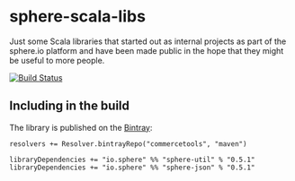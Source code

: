 sphere-scala-libs
=================

Just some Scala libraries that started out as internal projects as part of the sphere.io platform and
have been made public in the hope that they might be useful to more people.

[![Build Status](https://travis-ci.org/commercetools/sphere-scala-libs.png)](https://travis-ci.org/commercetools/sphere-scala-libs)

## Including in the build

The library is published on the [Bintray](https://bintray.com/commercetools/maven):

    resolvers += Resolver.bintrayRepo("commercetools", "maven")
    
    libraryDependencies += "io.sphere" %% "sphere-util" % "0.5.1"
    libraryDependencies += "io.sphere" %% "sphere-json" % "0.5.1"
    
    
